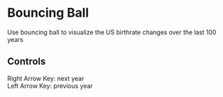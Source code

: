 # Bouncing Ball
Use bouncing ball to visualize the US birthrate changes over the last 100 years

## Controls
Right Arrow Key: next year <br/>
Left Arrow Key: previous year